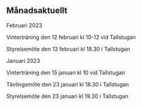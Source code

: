 ## Månadsaktuellt
Februari 2023

Vinterträning den 12 februari kl 10-12 vid Tallstugan

Styrelsemöte den 13 februari kl 18.30 i Tallstugan


Januari 2023

Vinterträning den 15 januari kl 10 vid Tallstugan

Tävlingsmöte den 23 januari kl 18.30 i Tallstugan

Styrelsemöte den 23 januari kl 19.30 i Tallstugan


